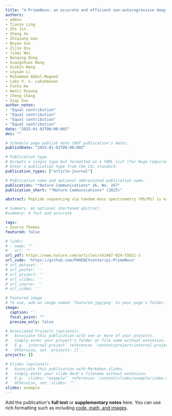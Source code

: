 ```yaml
---
title: "π-PrimeNovo: an accurate and efficient non-autoregressive deep learning model for de novo peptide sequencing"
authors:
- admin
- Tianze Ling
- Zhi Jin
- Sheng Xu
- Zhiqiang Gao
- Boyan Sun
- Zijie Qiu
- Jiaqi Wei
- Nanqing Dong
- Guangshuai Wang
- Guibin Wang
- Leyuan Li
- Muhammad Abdul-Mageed
- Laks V. S. Lakshmanan
- Fuchu He
- Wanli Ouyang
- Cheng Chang 
- Siqi Sun
author_notes:
- "Equal contribution"
- "Equal contribution"
- "Equal contribution"
- "Equal contribution"
date: "2025-01-02T00:00:00Z"
doi: ""

# Schedule page publish date (NOT publication's date).
publishDate: "2025-01-02T00:00:00Z"

# Publication type.
# Accepts a single type but formatted as a YAML list (for Hugo requirements).
# Enter a publication type from the CSL standard.
publication_types: ["article-journal"]

# Publication name and optional abbreviated publication name.
publication: "*Nature Communications* 16, No. 267"
publication_short: "*Nature Communications* (2025)"

abstract: Peptide sequencing via tandem mass spectrometry (MS/MS) is essential in proteomics. Unlike traditional database searches, deep learning excels at de novo peptide sequencing, even for peptides missing from existing databases. Current deep learning models often rely on autoregressive generation, which suffers from error accumulation and slow inference speeds. In this work, we introduce π-PrimeNovo, a non-autoregressive Transformer-based model for peptide sequencing. With our architecture design and a CUDA-enhanced decoding module for precise mass control, π-PrimeNovo achieves significantly higher accuracy and up to 89x faster inference than state-of-the-art methods, making it ideal for large-scale applications like metaproteomics. Additionally, it excels in phosphopeptide mining and detecting low-abundance post-translational modifications (PTMs), marking a substantial advance in peptide sequencing with broad potential in biological research.

# Summary. An optional shortened abstract.
#summary: A fast and accurate 

tags:
- Source Themes
featured: false

# links:
# - name: ""
#   url: ""
url_pdf: https://www.nature.com/articles/s41467-024-55021-3
url_code: 'https://github.com/PHOENIXcenter/pi-PrimeNovo'
# url_dataset: ''
# url_poster: ''
# url_project: ''
# url_slides: ''
# url_source: ''
# url_video: ''

# Featured image
# To use, add an image named `featured.jpg/png` to your page's folder. 
image:
  caption: ''
  focal_point: ""
  preview_only: false

# Associated Projects (optional).
#   Associate this publication with one or more of your projects.
#   Simply enter your project's folder or file name without extension.
#   E.g. `internal-project` references `content/project/internal-project/index.md`.
#   Otherwise, set `projects: []`.
projects: []

# Slides (optional).
#   Associate this publication with Markdown slides.
#   Simply enter your slide deck's filename without extension.
#   E.g. `slides: "example"` references `content/slides/example/index.md`.
#   Otherwise, set `slides: ""`.
slides: example
---
```


<!-- {{% callout note %}}
Click the *Cite* button above to demo the feature to enable visitors to import publication metadata into their reference management software.
{{% /callout %}}

{{% callout note %}}
Create your slides in Markdown - click the *Slides* button to check out the example.
{{% /callout %}} -->

Add the publication's **full text** or **supplementary notes** here. You can use rich formatting such as including [code, math, and images](https://docs.hugoblox.com/content/writing-markdown-latex/).
